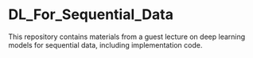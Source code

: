 # DL_For_Sequential_Data
This repository contains materials from a guest lecture on deep learning models for sequential data, including implementation code.
